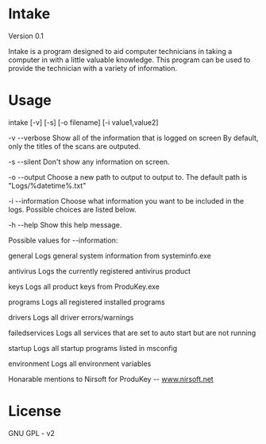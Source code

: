 Intake
===========
Version 0.1

Intake is a program designed to aid computer technicians in taking a computer
in with a little valuable knowledge. This program can be used to provide
the technician with a variety of information.

Usage
===========

intake [-v] [-s] [-o filename] [-i value1,value2]

-v --verbose        Show all of the information that is logged on screen
                    By default, only the titles of the scans are outputed.
                   
-s --silent         Don't show any information on screen.

-o --output         Choose a new path to output to output to.
                    The default path is "Logs/%datetime%.txt"
                   
-i --information    Choose what information you want to be included in the logs.
                    Possible choices are listed below.
                   
-h --help           Show this help message.

Possible values for --information:

general             Logs general system information from systeminfo.exe

antivirus           Logs the currently registered antivirus product

keys                Logs all product keys from ProduKey.exe

programs            Logs all registered installed programs

drivers             Logs all driver errors/warnings

failedservices      Logs all services that are set to auto start but are not running

startup             Logs all startup programs listed in msconfig

environment         Logs all environment variables

Honarable mentions to Nirsoft for ProduKey -- www.nirsoft.net

License
===========

GNU GPL - v2
